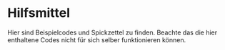 # Hilfsmittel

Hier sind Beispielcodes und Spickzettel zu finden. Beachte das die hier enthaltene Codes nicht für sich selber funktionieren können.

